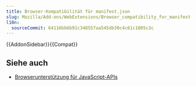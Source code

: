```yaml
---
title: Browser-Kompatibilität für manifest.json
slug: Mozilla/Add-ons/WebExtensions/Browser_compatibility_for_manifest.json
l10n:
  sourceCommit: 64116bb6b91c348557aa545db30c4c61c1085c3c
---
```


{{AddonSidebar}}{{Compat}}

## Siehe auch

- [Browserunterstützung für JavaScript-APIs](/de/docs/Mozilla/Add-ons/WebExtensions/Browser_support_for_JavaScript_APIs)
